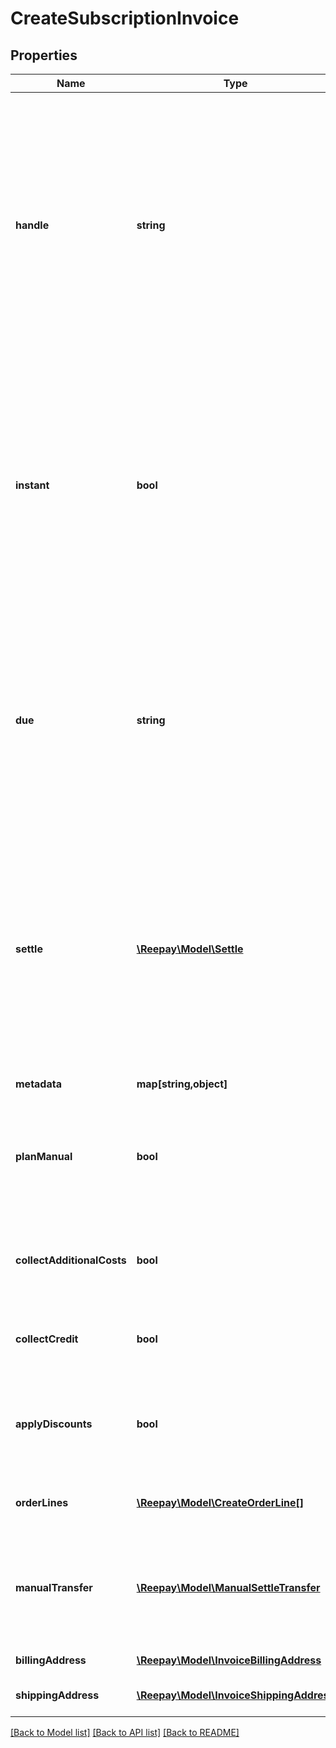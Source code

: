 # CreateSubscriptionInvoice

## Properties
Name | Type | Description | Notes
------------ | ------------- | ------------- | -------------
**handle** | **string** | Per account unique handle for the invoice. Max length 255 with allowable characters [a-zA-Z0-9_.-@]. It is recommended to use a maximum of 20 characters as this will allow for the use of handle as reference on bank statements without truncation. | 
**instant** | **bool** | Create and process invoice instantly and leave as either &#x60;settled&#x60; or &#x60;failed&#x60;. The default is to leave the invoice for automatic processing and potential dunning management as other subscription invoices (default false). | [optional] 
**due** | **string** | Optional due date and time on the form yyyy-MM-dd, yyyyMMdd, yyyy-MM-ddTHH:mm and yyyy-MM-ddTHH:mm:ss from which the invoice is eligible to be collected. Will not be used when &#x60;instant&#x60; is used. | [optional] 
**settle** | [**\Reepay\Model\Settle**](Settle.md) | Optional settle to perform after creation using a different payment method. If the settle fails the status will be &#x60;failed&#x60; if instant or &#x60;pending&#x60; if not instant. The &#x60;due&#x60; date will be ignored for subscription invoice create. | [optional] 
**metadata** | **map[string,object]** | Custom metadata. | [optional] 
**planManual** | **bool** | Create manually for plan by adding plan product and potential add-ons as order line (default false) | [optional] 
**collectAdditionalCosts** | **bool** | Collect pending additional costs and transfer to invoice (default true) | [optional] 
**collectCredit** | **bool** | Collect pending credit and transfer to invoice (default true) | [optional] 
**applyDiscounts** | **bool** | Apply potential discounts for the subscription to the invoice order lines (default true) | [optional] 
**orderLines** | [**\Reepay\Model\CreateOrderLine[]**](CreateOrderLine.md) | Optional additional order lines for the invoice | [optional] 
**manualTransfer** | [**\Reepay\Model\ManualSettleTransfer**](ManualSettleTransfer.md) | Optional manual transfer. If given the invoice will be settled using the manual transfer transaction. | [optional] 
**billingAddress** | [**\Reepay\Model\InvoiceBillingAddress**](InvoiceBillingAddress.md) | Optional billing address | [optional] 
**shippingAddress** | [**\Reepay\Model\InvoiceShippingAddress**](InvoiceShippingAddress.md) | Optional shipping address | [optional] 

[[Back to Model list]](../README.md#documentation-for-models) [[Back to API list]](../README.md#documentation-for-api-endpoints) [[Back to README]](../README.md)


